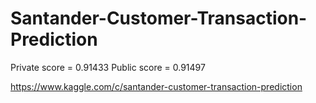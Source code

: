 # Santander-Customer-Transaction-Prediction
Private score = 0.91433   Public score = 0.91497

https://www.kaggle.com/c/santander-customer-transaction-prediction
